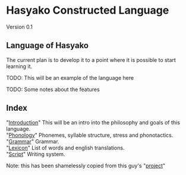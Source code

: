 

Hasyako Constructed Language
==============================

Version 0.1


Language of Hasyako
-----------------

The current plan is to develop it to a point where it is possible to start learning it.

TODO: This will be an example of the language here

TODO: Some notes about the features


Index
-------------------------------

"[Introduction](Introduction.md)" This will be an intro into the philosophy and goals of this language.  
"[Phonology](Phonology.md)" Phonemes, syllable structure, stress and phonotactics.  
"[Grammar](Grammar.md)" Grammar.  
"[Lexicon](Lexicon.md)" List of words and english translations.  
"[Script](Script.md)" Writing system.  

Note: this has been shamelessly copied from this guy's "[project](https://github.com/CasimirKaPazi/balhukbar)"
